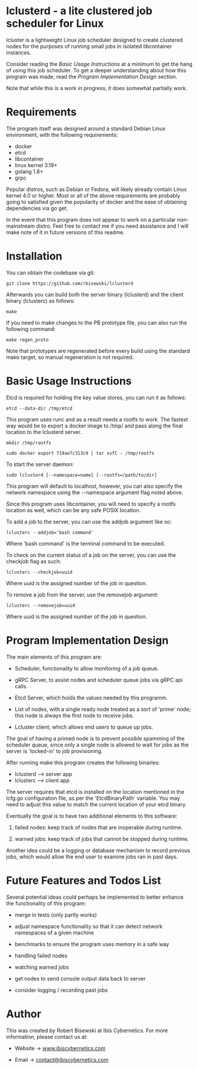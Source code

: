 # lclusterd - a lite clustered job scheduler for Linux

lcluster is a lightweight Linux job scheduler designed to create clustered
nodes for the purposes of running small jobs in isolated libcontainer
instances.

Consider reading the *Basic Usage Instructions* at a minimum to get the hang
of using this job scheduler. To get a deeper understanding about how this
program was made, read the *Program Implementation Design* section.

Note that while this is a work in progress, it does somewhat partially work.


# Requirements

The program itself was designed around a standard Debian Linux environment,
with the following requirements:

* docker
* etcd 
* libcontainer 
* linux kernel 3.19+
* golang 1.8+
* grpc

Popular distros, such as Debian or Fedora, will likely already contain
Linux kernel 4.0 or higher. Most or all of the above requirements are
probably going to satisfied given the popularity of docker and the ease of
obtaining dependencies via go get.

In the event that this program does not appear to work on a particular
non-mainstream distro. Feel free to contact me if you need assistance
and I will make note of it in future versions of this readme.


# Installation

You can obtain the codebase via git:

    git clone https://github.com/rbisewski/lclusterd

Afterwards you can build both the server binary (lclusterd) and the client
binary (lclusterc) as follows:

    make

If you need to make changes to the PB prototype file, you can also run the
following command:

    make regen_proto

Note that prototypes are regenerated before every build using the standard
make target, so manual regeneration is not required.


# Basic Usage Instructions

Etcd is required for holding the key value stores, you can run it as
follows:

    etcd --data-dir /tmp/etcd


This program uses runc and as a result needs a rootfs to work. The fastest
way would be to export a docker image to /tmp/ and pass along the final
location to the lclusterd server. 

    mkdir /tmp/rootfs

    sudo docker export 719ae7c313c9 | tar xvfC - /tmp/rootfs


To start the server daemon:

    sudo lclusterd [--namespace=name] [--rootfs=/path/to/dir]

This program will default to localhost, however, you can also specify the
network namespace using the --namespace argument flag noted above.

Since this program uses libcontainer, you will need to specify a rootfs
location as well, which can be any safe POSIX location.


To add a job to the server, you can use the addjob argument like so:

    lclusterc --addjob='bash command'

Where 'bash command' is the terminal command to be executed.


To check on the current status of a job on the server, you can use the
checkjob flag as such:

    lclusterc --checkjob=uuid

Where uuid is the assigned number of the job in question.


To remove a job from the server, use the removejob argument:

    lclusterc --removejob=uuid

Where uuid is the assigned number of the job in question.


# Program Implementation Design

The main elements of this program are:

* Scheduler, functionality to allow monitoring of a job queue.

* gRPC Server, to assist nodes and scheduler queue jobs via gRPC api calls.

* Etcd Server, which holds the values needed by this programm.

* List of nodes, with a single ready node treated as a sort of 'prime'
  node; this node is always the first node to receive jobs.

* Lcluster client, which allows end users to queue up jobs.

The goal of having a primed node is to prevent possible spamming of the
scheduler queue, since only a single node is allowed to wait for jobs as
the server is 'locked-in' to job provisioning.

After running make this program creates the following binaries:

* lclusterd --> server app
* lclusterc --> client app

The server requires that etcd is installed on the location mentioned in the
lcfg.go configuration file, as per the 'EtcdBinaryPath' variable. You may
need to adjust this value to match the current location of your etcd
binary.

Eventually the goal is to have two additional elements to this software:

1) failed nodes: keep track of nodes that are inoperable during runtime.

2) warned jobs: keep track of jobs that cannot be stopped during runtime.

Another idea could be a logging or database mechanism to record previous
jobs, which would allow the end user to examine jobs ran in past days.


# Future Features and Todos List

Several potential ideas could perhaps be implemented to better enhance the
functionality of this program:

* merge in tests (only partly works)

* adjust namespace functionality so that it can detect network namespaces
  of a given machine

* benchmarks to ensure the program uses memory in a safe way

* handling failed nodes

* watching warned jobs

* get nodes to send console output data back to server

* consider logging / recording past jobs


# Author

This was created by Robert Bisewski at Ibis Cybernetics. For more
information, please contact us at:

* Website -> www.ibiscybernetics.com

* Email -> contact@ibiscybernetics.com
